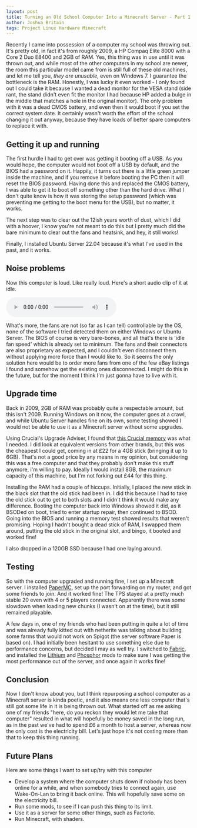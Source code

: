 ```yaml
---
layout: post
title: Turning an Old School Computer Into a Minecraft Server - Part 1
author: Joshua Britain
tags: Project Linux Hardware Minecraft
---
```


Recently I came into possession of a computer my school was throwing out. It's pretty old, in fact it's from roughly 2009, a HP Compaq Elite 8000 with a Core 2 Duo E8400 and 2GB of RAM. Yes, this thing was in use until it was thrown out, and while most of the other computers in my school are newer, the room this particular model came from is still full of these old machines, and let me tell you, *they are unusable*, even on Windows 7. I guarantee the bottleneck is the RAM. Honestly, I was lucky it even worked - I only found out I could take it because I wanted a dead monitor for the VESA stand (side rant, the stand didn't even fit the monitor I had because HP added a bulge in the middle that matches a hole in the original monitor). The only problem with it was a dead CMOS battery, and even then it would boot if you set the correct system date. It certainly wasn't worth the effort of the school changing it out anyway, because they have loads of better spare computers to replace it with.

## Getting it up and running
The first hurdle I had to get over was getting it booting off a USB. As you would hope, the computer would not boot off a USB by default, and the BIOS had a password on it. Happily, it turns out there is a little green jumper inside the machine, and if you remove it before booting the PC then it will reset the BIOS password. Having done this and replaced the CMOS battery, I was able to get it to boot off something other than the hard drive. What I don't quite know is how it was storing the setup password (which was preventing me getting to the boot menu for the USB), but no matter, it works.

The next step was to clear out the 12ish years worth of dust, which I did with a hoover, I know you're not meant to do this but I pretty much did the bare minimum to clear out the fans and heatsink, and hey, it still works!

Finally, I installed Ubuntu Server 22.04 because it's what I've used in the past, and it works.

## Noise problems
Now this computer is loud. Like really loud. Here's a short audio clip of it at idle.

<audio controls>
    <source src="/assets/posts/schoolcomputer/fan.m4a" type="audio/mp4">
</audio>

What's more, the fans are not (so far as I can tell) controllable by the OS, none of the software I tried detected them on either Windows or Ubuntu Server. The BIOS of course is very bare-bones, and all that's there is 'idle fan speed' which is already set to minimum. The fans and their connectors are also proprietary as expected, and I couldn't even disconnect them without applying more force than I would like to. So it seems the only solution here would be to order more fans from one of the few eBay listings I found and somehow get the existing ones disconnected. I might do this in the future, but for the moment I think I'm just gonna have to live with it.

## Upgrade time
Back in 2009, 2GB of RAM was probably quite a respectable amount, but this isn't 2009. Running Windows on it now, the computer goes at a crawl, and while Ubuntu Server handles fine on its own, some testing showed I would not be able to use it as a Minecraft server without some upgrades.

Using Crucial's Upgrade Adviser, I found that [this Crucial memory](https://www.amazon.co.uk/gp/product/B005LDLV6S) was what I needed. I did look at equivalent versions from other brands, but this was the cheapest I could get, coming in at £22 for a 4GB stick (bringing it up to 6GB). That's not a good price by any means in my opinion, but considering this was a free computer and that they probably don't make this stuff anymore, i'm willing to pay. Ideally I would install 8GB, the maximum capacity of this machine, but I'm not forking out £44 for this thing.

Installing the RAM had a couple of hiccups. Initially, I placed the new stick in the black slot that the old stick had been in. I did this because I had to take the old stick out to get to both slots and I didn't think it would make any difference. Booting the computer back into Windows showed it did, as it BSODed on boot, tried to enter startup repair, then continued to BSOD. Going into the BIOS and running a memory test showed results that weren't promising. Hoping I hadn't bought a dead stick of RAM, I swapped them around, putting the old stick in the original slot, and bingo, it booted and worked fine!

I also dropped in a 120GB SSD because I had one laying around.

## Testing

So with the computer upgraded and running fine, I set up a Minecraft server. I installed [PaperMC](https://papermc.io/), set up the port forwarding on my router, and got some friends to join. And it worked fine! The TPS stayed at a pretty much stable 20 even with 4 or 5 players connected. Apparently there was some slowdown when loading new chunks (I wasn't on at the time), but it still remained playable.

A few days in, one of my friends who had been putting in quite a lot of time and was already fully kitted out with netherite was talking about building some farms that would not work on Spigot (the server software Paper is based on). I had initially been hesitant to use something else due to performance concerns, but decided I may as well try. I switched to [Fabric](https://fabricmc.net), and installed the [Lithium](https://www.curseforge.com/minecraft/mc-mods/lithium) and [Phosphor](https://www.curseforge.com/minecraft/mc-mods/phosphor) mods to make sure I was getting the most performance out of the server, and once again it works fine!

## Conclusion

Now I don't know about you, but I think repurposing a school computer as a Minecraft server is kinda poetic, and it also means one less computer that's still got some life in it is being thrown out. What started off as me asking one of my friends "here, do you reckon they would let me take that computer" resulted in what will hopefully be money saved in the long run, as in the past we've had to spend £6 a month to host a server, whereas now the only cost is the electricity bill. Let's just hope it's not costing more than that to keep this thing running.

## Future Plans

Here are some things I want to set up/try with this computer

- Develop a system where the computer shuts down if nobody has been online for a while, and when somebody tries to connect again, use Wake-On-Lan to bring it back online. This will hopefully save some on the electricity bill.
- Run some mods, to see if I can push this thing to its limit.
- Use it as a server for some other things, such as Factorio.
- Run Minecraft, with shaders.